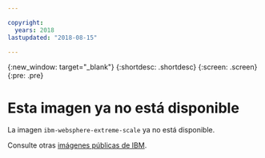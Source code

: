 ```yaml
---

copyright:
  years: 2018
lastupdated: "2018-08-15"

---
```


{:new_window: target="_blank"}
{:shortdesc: .shortdesc}
{:screen: .screen}
{:pre: .pre}

# Esta imagen ya no está disponible

La imagen `ibm-websphere-extreme-scale` ya no está disponible.

Consulte otras [imágenes públicas de IBM](/docs/services/RegistryImages/index.html#ibm_images).
